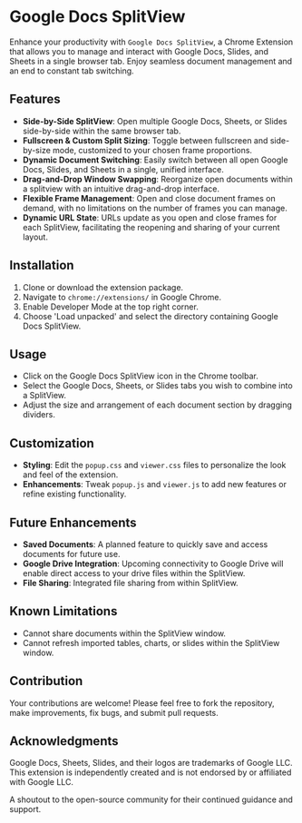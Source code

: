 # Google Docs SplitView

Enhance your productivity with `Google Docs SplitView`, a Chrome Extension that allows you to manage and interact with Google Docs, Slides, and Sheets in a single browser tab. Enjoy seamless document management and an end to constant tab switching.

## Features

- **Side-by-Side SplitView**: Open multiple Google Docs, Sheets, or Slides side-by-side within the same browser tab.
- **Fullscreen & Custom Split Sizing**: Toggle between fullscreen and side-by-size mode, customized to your chosen frame proportions.
- **Dynamic Document Switching**: Easily switch between all open Google Docs, Slides, and Sheets in a single, unified interface.
- **Drag-and-Drop Window Swapping**: Reorganize open documents within a splitview with an intuitive drag-and-drop interface.
- **Flexible Frame Management**: Open and close document frames on demand, with no limitations on the number of frames you can manage.
- **Dynamic URL State**: URLs update as you open and close frames for each SplitView, facilitating the reopening and sharing of your current layout.

## Installation

1. Clone or download the extension package.
2. Navigate to `chrome://extensions/` in Google Chrome.
3. Enable Developer Mode at the top right corner.
4. Choose 'Load unpacked' and select the directory containing Google Docs SplitView.

## Usage

- Click on the Google Docs SplitView icon in the Chrome toolbar.
- Select the Google Docs, Sheets, or Slides tabs you wish to combine into a SplitView.
- Adjust the size and arrangement of each document section by dragging dividers.

## Customization

- **Styling**: Edit the `popup.css` and `viewer.css` files to personalize the look and feel of the extension.
- **Enhancements**: Tweak `popup.js` and `viewer.js` to add new features or refine existing functionality.

## Future Enhancements

- **Saved Documents**: A planned feature to quickly save and access documents for future use.
- **Google Drive Integration**: Upcoming connectivity to Google Drive will enable direct access to your drive files within the SplitView.
- **File Sharing**: Integrated file sharing from within SplitView.

## Known Limitations

- Cannot share documents within the SplitView window.
- Cannot refresh imported tables, charts, or slides within the SplitView window.

## Contribution

Your contributions are welcome! Please feel free to fork the repository, make improvements, fix bugs, and submit pull requests.

## Acknowledgments

Google Docs, Sheets, Slides, and their logos are trademarks of Google LLC. This extension is independently created and is not endorsed by or affiliated with Google LLC.

A shoutout to the open-source community for their continued guidance and support.
